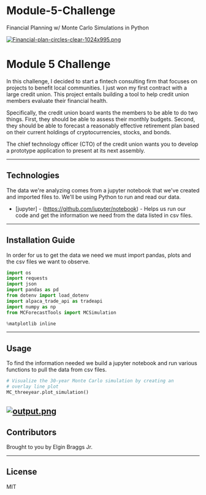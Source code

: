 # Module-5-Challenge

Financial Planning w/ Monte Carlo Simulations in Python

[![Financial-plan-circles-clear-1024x995.png](https://i.postimg.cc/CMPL6FBj/Financial-plan-circles-clear-1024x995.png)](https://postimg.cc/rz4kD29m)

# Module 5 Challenge

In this challenge, I decided to start a fintech consulting firm that focuses on projects to benefit local communities. I just won my first contract with a large credit union. This project entails building a tool to help credit union members evaluate their financial health. 

Specifically, the credit union board wants the members to be able to do two things. First, they should be able to assess their monthly budgets. Second, they should be able to forecast a reasonably effective retirement plan based on their current holdings of cryptocurrencies, stocks, and bonds. 

The chief technology officer (CTO) of the credit union wants you to develop a prototype application to present at its next assembly.

---

## Technologies

The data we're analyzing comes from a jupyter notebook that we've created and imported files to. We'll be using Python to run and read our data. 

* [jupyter] - (https://github.com/jupyter/notebook) - Helps us run our code and get the information we need from the data listed in csv files.


---

## Installation Guide

In order for us to get the data we need we must import pandas, plots and the csv files we want to observe.

```python
import os
import requests
import json
import pandas as pd
from dotenv import load_dotenv
import alpaca_trade_api as tradeapi
import numpy as np
from MCForecastTools import MCSimulation

%matplotlib inline
```

---

## Usage

To find the information needed we build a jupyter notebook and run various functions to pull the data from csv files.

```python
# Visualize the 30-year Monte Carlo simulation by creating an
# overlay line plot
MC_threeyear.plot_simulation()
```

[![output.png](https://i.postimg.cc/cJrVCS4N/output.png)](https://postimg.cc/061tXhwt)
---

## Contributors

Brought to you by Elgin Braggs Jr.

---

## License

MIT